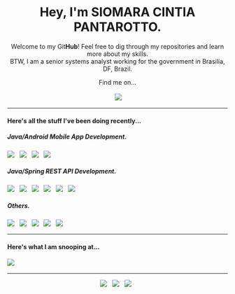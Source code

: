 <!-- HEADER (Who am I?) -->
<h1 align='center'> Hey, I'm SIOMARA CINTIA PANTAROTTO.</h1>
<p align='center'>
  Welcome to my Git<b>Hub</b>! Feel free to dig through my repositories and learn more about my skills.
  <br/>BTW, I am a senior systems analyst working for the government in Brasilia, DF, Brazil. 
</p>

<!-- FIND ME ON... -->
<p align='center'>
  Find me on...<br/><br/>
  <a href="https://www.linkedin.com/in/siomara-pantarotto-aa13a317a/"><img alt="" src="https://img.shields.io/badge/-LinkedIn-blue?style=for-the-badge&logo=linkedin&labelColor=#2867B2"></a>&nbsp;&nbsp;&nbsp;&nbsp;
  <a href="mailto:siomarapantarotto@gmail.com?subject=Git Cover Letter Contact"><img src="https://img.shields.io/badge/gmail-%23D14836.svg?&style=for-the-badge&logo=gmail&logoColor=white" /></a>&nbsp;&nbsp;&nbsp;&nbsp;
</p>

<!-- RECENTLY STUFF... -->
<hr>
<h4>Here's all the stuff I've been doing recently...</h4>
<h5><i>Java/Android Mobile App Development.</i></h5>
<p >
  <img src="https://img.shields.io/badge/Jakarta-Java-007396?style=for-the-badge&logo=java&logoColor=white" />&nbsp;&nbsp;
  <img src="https://img.shields.io/badge/Android%20Studio-Android-3DDC84?style=for-the-badge&logo=android&logoColor=white" />&nbsp;&nbsp;
  <img src="https://img.shields.io/badge/Build%20Tool-Gradle-02303A?style=for-the-badge&logo=gradle&logoColor=white" />&nbsp;&nbsp;
  <img src="https://img.shields.io/badge/Google%20Cloud-Firebase-FFCA28?style=for-the-badge&logo=firebase&logoColor=white" />&nbsp;&nbsp;
</p>
<h5><i>Java/Spring REST API Development.</i></h5>
<p >
  <img src="https://img.shields.io/badge/Jakarta-Java-007396?style=for-the-badge&logo=java&logoColor=white" />&nbsp;&nbsp;
  <img src="https://img.shields.io/badge/STS-Spring Boot-5EAB4E?style=for-the-badge&logo=spring&logoColor=white" />&nbsp;&nbsp;
  <img src="https://img.shields.io/badge/Apache-Maven-C71A36?style=for-the-badge&logo=apache&logoColor=white" />&nbsp;&nbsp;
  <img src="https://img.shields.io/badge/pgAdmin-Postgresql-4169E1?style=for-the-badge&logo=postgresql&logoColor=white" />&nbsp;&nbsp;
  <img src="https://img.shields.io/badge/JSON-Postman-FF6C37?style=for-the-badge&logo=postman&logoColor=white" />&nbsp;&nbsp;
  <img src="https://img.shields.io/badge/Apache-Tomcat-F8DC75?style=for-the-badge&logo=apache&logoColor=white" />&nbsp;&nbsp;
</p>
<h5><i>Others.</i></h5>
<p >
  <img src="https://img.shields.io/badge/Oracle-GlassFish-40D1F5?style=for-the-badge&logo=oracle&logoColor=white" />&nbsp;&nbsp;
  <img src="https://img.shields.io/badge/CSS-HTML5-E34F26?style=for-the-badge&logo=html5&logoColor=white" />&nbsp;&nbsp;
  <img src="https://img.shields.io/badge/DB-MySQL-4479A1?style=for-the-badge&logo=mysql&logoColor=white" />&nbsp;&nbsp;
  <img src="https://img.shields.io/badge/DB-Oracle-F80000?style=for-the-badge&logo=oracle&logoColor=white" />&nbsp;&nbsp;
  <img src="https://img.shields.io/badge/Scrum Allience-Agile-009FDA?style=for-the-badge&logo=scrumAllience&logoColor=white" />&nbsp;&nbsp;
</p>

<!-- SNOOPING AT... -->
<hr>
<h4>Here's what I am snooping at...</h4>
<p >
  <img src="https://img.shields.io/badge/Dart-Flutter-02569B?style=for-the-badge&logo=flutter&logoColor=white" />&nbsp;&nbsp;
</p>

<!-- FOOTER (Author / Visit My Online Resume / Download My PDF Resume) -->
<hr>
<p align='center'>
  <a href="#"><img src="https://img.shields.io/badge/author-%C2%A9%20Siomara%20Cintia%20Pantarotto.%20All%20rights%20reserved.-008080?style=social"></a>&nbsp;&nbsp;
  <a href="https://siomara.com.br/"><img src="https://img.shields.io/badge/visit-My Online Resume-008080?style=social"></a>&nbsp;&nbsp;
  <a href="https://siomara.com.br/ResumePANTAROTTO.pdf"><img src="https://img.shields.io/badge/download-My PDF Resume-008080?style=social"></a>&nbsp;&nbsp;
